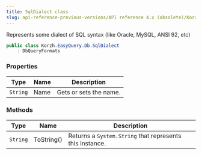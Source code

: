 ```yaml
---
title: SqlDialect class
slug: api-reference-previous-versions/API reference 4.x (obsolete)/Korzh.EasyQuery.Db namespace/sqldialect-class
---
```



Represents some dialect of SQL syntax (like Oracle, MySQL, ANSI 92, etc)
```csharp
public class Korzh.EasyQuery.Db.SqlDialect
    : DbQueryFormats

```

### Properties

| Type | Name | Description | 
| --- | --- | --- | 
| `String` | Name | Gets or sets the name. | 


### Methods

| Type | Name | Description | 
| --- | --- | --- | 
| `String` | ToString() | Returns a `System.String` that represents this instance. |